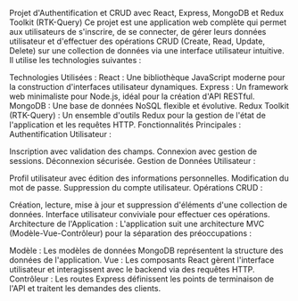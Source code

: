 Projet d'Authentification et CRUD avec React, Express, MongoDB et Redux Toolkit (RTK-Query)
Ce projet est une application web complète qui permet aux utilisateurs de s'inscrire, de se connecter, de gérer leurs données utilisateur et d'effectuer des opérations CRUD (Create, Read, Update, Delete) sur une collection de données via une interface utilisateur intuitive. Il utilise les technologies suivantes :

Technologies Utilisées :
React : Une bibliothèque JavaScript moderne pour la construction d'interfaces utilisateur dynamiques.
Express : Un framework web minimaliste pour Node.js, idéal pour la création d'API RESTful.
MongoDB : Une base de données NoSQL flexible et évolutive.
Redux Toolkit (RTK-Query) : Un ensemble d'outils Redux pour la gestion de l'état de l'application et les requêtes HTTP.
Fonctionnalités Principales :
Authentification Utilisateur :

Inscription avec validation des champs.
Connexion avec gestion de sessions.
Déconnexion sécurisée.
Gestion de Données Utilisateur :

Profil utilisateur avec édition des informations personnelles.
Modification du mot de passe.
Suppression du compte utilisateur.
Opérations CRUD :

Création, lecture, mise à jour et suppression d'éléments d'une collection de données.
Interface utilisateur conviviale pour effectuer ces opérations.
Architecture de l'Application :
L'application suit une architecture MVC (Modèle-Vue-Contrôleur) pour la séparation des préoccupations :

Modèle : Les modèles de données MongoDB représentent la structure des données de l'application.
Vue : Les composants React gèrent l'interface utilisateur et interagissent avec le backend via des requêtes HTTP.
Contrôleur : Les routes Express définissent les points de terminaison de l'API et traitent les demandes des clients.
